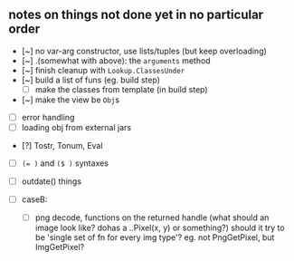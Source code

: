 ## notes on things not done yet in no particular order

- [~] no var-arg constructor, use lists/tuples (but keep overloading)
- [~] .(somewhat with above): the `arguments` method
- [~] finish cleanup with `Lookup.ClassesUnder`
- [~] build a list of funs (eg. build step)
    - [ ] make the classes from template (in build step)
- [~] make the view be `Obj`s
- [ ] error handling
- [ ] loading obj from external jars
- [?] Tostr, Tonum, Eval
- [ ] `(= )` and `($ )` syntaxes
- [ ] outdate() things

- [ ] caseB:
    - [ ] png decode, functions on the returned handle (what should an image look like? dohas a ..Pixel(x, y) or something?)
          should it try to be 'single set of fn for every img type'? eg. not PngGetPixel, but ImgGetPixel?

